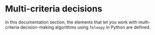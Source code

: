 # Multi-criteria decisions

In this documentation section, the elements that let you work with multi-criteria decision-making algorithms using `feloopy` in Python are defined. 


